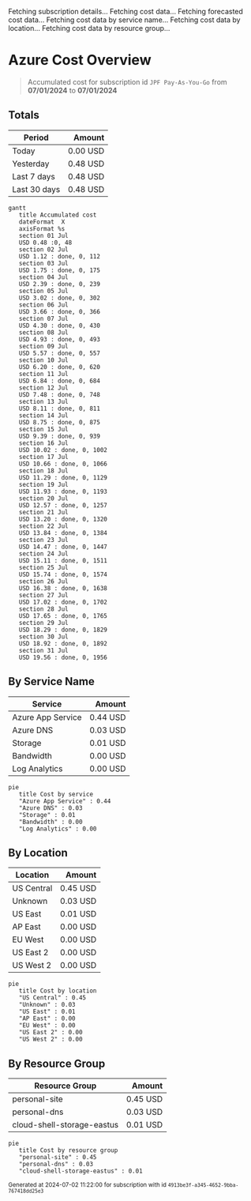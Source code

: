 Fetching subscription details...
Fetching cost data...
Fetching forecasted cost data...
Fetching cost data by service name...
Fetching cost data by location...
Fetching cost data by resource group...
# Azure Cost Overview

> Accumulated cost for subscription id `JPF Pay-As-You-Go` from **07/01/2024** to **07/01/2024**

## Totals

|Period|Amount|
|---|---:|
|Today|0.00 USD|
|Yesterday|0.48 USD|
|Last 7 days|0.48 USD|
|Last 30 days|0.48 USD|

```mermaid
gantt
   title Accumulated cost
   dateFormat  X
   axisFormat %s
   section 01 Jul
   USD 0.48 :0, 48
   section 02 Jul
   USD 1.12 : done, 0, 112
   section 03 Jul
   USD 1.75 : done, 0, 175
   section 04 Jul
   USD 2.39 : done, 0, 239
   section 05 Jul
   USD 3.02 : done, 0, 302
   section 06 Jul
   USD 3.66 : done, 0, 366
   section 07 Jul
   USD 4.30 : done, 0, 430
   section 08 Jul
   USD 4.93 : done, 0, 493
   section 09 Jul
   USD 5.57 : done, 0, 557
   section 10 Jul
   USD 6.20 : done, 0, 620
   section 11 Jul
   USD 6.84 : done, 0, 684
   section 12 Jul
   USD 7.48 : done, 0, 748
   section 13 Jul
   USD 8.11 : done, 0, 811
   section 14 Jul
   USD 8.75 : done, 0, 875
   section 15 Jul
   USD 9.39 : done, 0, 939
   section 16 Jul
   USD 10.02 : done, 0, 1002
   section 17 Jul
   USD 10.66 : done, 0, 1066
   section 18 Jul
   USD 11.29 : done, 0, 1129
   section 19 Jul
   USD 11.93 : done, 0, 1193
   section 20 Jul
   USD 12.57 : done, 0, 1257
   section 21 Jul
   USD 13.20 : done, 0, 1320
   section 22 Jul
   USD 13.84 : done, 0, 1384
   section 23 Jul
   USD 14.47 : done, 0, 1447
   section 24 Jul
   USD 15.11 : done, 0, 1511
   section 25 Jul
   USD 15.74 : done, 0, 1574
   section 26 Jul
   USD 16.38 : done, 0, 1638
   section 27 Jul
   USD 17.02 : done, 0, 1702
   section 28 Jul
   USD 17.65 : done, 0, 1765
   section 29 Jul
   USD 18.29 : done, 0, 1829
   section 30 Jul
   USD 18.92 : done, 0, 1892
   section 31 Jul
   USD 19.56 : done, 0, 1956
```

## By Service Name

|Service|Amount|
|---|---:|
|Azure App Service|0.44 USD|
|Azure DNS|0.03 USD|
|Storage|0.01 USD|
|Bandwidth|0.00 USD|
|Log Analytics|0.00 USD|

```mermaid
pie
   title Cost by service
   "Azure App Service" : 0.44
   "Azure DNS" : 0.03
   "Storage" : 0.01
   "Bandwidth" : 0.00
   "Log Analytics" : 0.00
```

## By Location

|Location|Amount|
|---|---:|
|US Central|0.45 USD|
|Unknown|0.03 USD|
|US East|0.01 USD|
|AP East|0.00 USD|
|EU West|0.00 USD|
|US East 2|0.00 USD|
|US West 2|0.00 USD|

```mermaid
pie
   title Cost by location
   "US Central" : 0.45
   "Unknown" : 0.03
   "US East" : 0.01
   "AP East" : 0.00
   "EU West" : 0.00
   "US East 2" : 0.00
   "US West 2" : 0.00
```

## By Resource Group

|Resource Group|Amount|
|---|---:|
|personal-site|0.45 USD|
|personal-dns|0.03 USD|
|cloud-shell-storage-eastus|0.01 USD|

```mermaid
pie
   title Cost by resource group
   "personal-site" : 0.45
   "personal-dns" : 0.03
   "cloud-shell-storage-eastus" : 0.01
```

<sup>Generated at 2024-07-02 11:22:00 for subscription with id `4913be3f-a345-4652-9bba-767418dd25e3`</sup>
